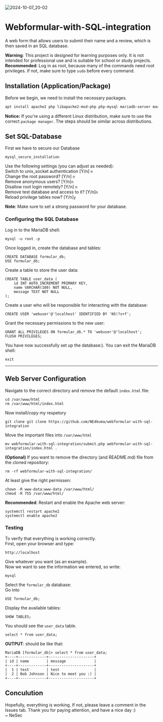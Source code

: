 ![2024-10-07_20-02](https://github.com/user-attachments/assets/12fa7eec-b0f7-42b8-9dc8-1834fff316df)

# Webformular-with-SQL-integration
A web form that allows users to submit their name and a review, which is then saved in an SQL database.

**Warning**: This project is designed for learning purposes only. It is not intended for professional use and is suitable for school or study projects. <br>
**Recommended**: Log in as root, because many of the commands need root privileges. If not, make sure to type `sudo` before every command.

## Installation (Application/Package) 
Before we begin, we need to install the necessary packages.

```bash
apt install apache2 php libapache2-mod-php php-mysql mariadb-server mariadb-client php-mysqli git
```
**Notice:** If you're using a different Linux distribution, make sure to use the correct `package manager`. The steps should be similar across distributions.

## Set SQL-Database
First we have to secure our Database
```
mysql_secure_installation
```
Use the following settings (you can adjust as needed): <br>
Switch to unix_socket authentication [Y/n] `n`<br>
Change the root password? [Y/n] `n` <br>
Remove anonymous users? [Y/n]`n` <br>
Disallow root login remotely? [Y/n] `n` <br>
Remove test database and access to it? [Y/n]`n` <br>
Reload privilege tables now? [Y/n]`y` <br>

**Note**: Make sure to set a strong password for your database.
### Configuring the SQL Database
Log in to the MariaDB shell:
```
mysql -u root -p
```
Once logged in, create the database and tables:
```
CREATE DATABASE formular_db;
USE formular_db;
```
Create a table to store the user data:
```
CREATE TABLE user_data (
    id INT AUTO_INCREMENT PRIMARY KEY,
    name VARCHAR(100) NOT NULL,
    message TEXT NOT NULL
);
```
Create a user who will be responsible for interacting with the database:
```
CREATE USER 'webuser'@'localhost' IDENTIFIED BY 'NS!?s+f';
```
Grant the necessary permissions to the new user:
```
GRANT ALL PRIVILEGES ON formular_db.* TO 'webuser'@'localhost';
FLUSH PRIVILEGES;
```
You have now successfully set up the database:). You can exit the MariaDB shell:
```
exit
```
____
## Web Server Configuration
Navigate to the correct directory and remove the default `index.html` file:
```
cd /var/www/html
rm /var/www/html/index.html
```
Now install/copy my respetory
```
git clone git clone https://github.com/NE4kuma/webformular-with-sql-integration
```
Move the important files into `/var/www/html` 
```
mv webformular-with-sql-integration/submit.php webformular-with-sql-integration/index.html .
```

**(Optional)** If you want to remove the directory (and README.md) file from the cloned repository:
```
rm -rf webformular-with-sql-integration/
```
At least give the right permissen:
```
chown -R www-data:www-data /var/www/html/
chmod -R 755 /var/www/html/
```
**Recommended**: Restart and enable the Apache web server:
```
systemctl restart apache2
systemctl enable apache2
```
### Testing
To verify that everything is working correctly.<br>
First, open your browser and type:
```
http://localhost
```
Give whatever you want (as an example). <br>
Now we want to see the information we entered, so write:
```
mysql
```
Select the `formular_db` database: <br>
Go into
```
USE formular_db;
```
Display the available tables:
```
SHOW TABLES;
```
You should see the `user_data` table.
```
select * from user_data;
```
**OUTPUT**: should be like that:
`````
MariaDB [formular_db]> select * from user_data;
+----+-------------+---------------------+
| id | name        | message             |
+----+-------------+---------------------+
|  1 | test        | test                |
|  2 | Bob Johnson | Nice to meet you :) |
+----+-------------+---------------------+
`````
## Conculution
Hopefully, everything is working. If not, please leave a comment in the Issues tab. Thank you for paying attention, and have a nice day :)<br>
~ NeSec
